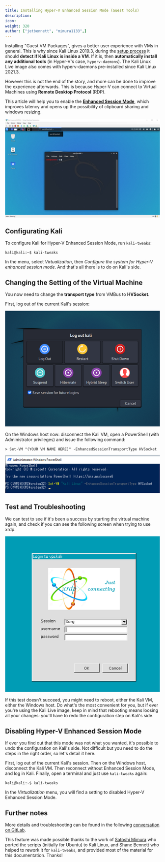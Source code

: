 ```yaml
---
title: Installing Hyper-V Enhanced Session Mode (Guest Tools)
description:
icon:
weight: 320
author: ["jetbennett", "mimura1133",]
---
```


Installing "Guest VM Packages", gives a better user experience with VMs in general. This is why since Kali Linux 2019.3, during the [setup process](https://gitlab.com/kalilinux/build-scripts/live-build-config/-/blob/master/simple-cdd/profiles/offline.downloads) it should **detect if Kali Linux is inside a VM**. If it is, then **automatically install any additional tools** (in Hyper-V's case, `hyperv-daemons`). The Kali Linux Live image also comes with hyperv-daemons pre-installed since Kali Linux 2021.3.

However this is not the end of the story, and more can be done to improve the experience afterwards. This is because Hyper-V can connect to Virtual Machines using **Remote Desktop Protocol** (RDP).

This article will help you to enable the **[Enhanced Session Mode](https://techcommunity.microsoft.com/t5/virtualization/sneak-peek-taking-a-spin-with-enhanced-linux-vms/ba-p/382415)**, which improves latency and opens up the possibility of clipboard sharing and windows resizing.

![](kali-hyper-v-enhancedmode.png)


## Configurating Kali

To configure Kali for Hyper-V Enhanced Session Mode, run `kali-tweaks`:

```console
kali@kali:~$ kali-tweaks
```

In the menu, select *Virtualization*, then *Configure the system for Hyper-V enhanced session mode*. And that's all there is to do on Kali's side.


## Changing the Setting of the Virtual Machine

You now need to change the **transport type** from VMBus to **HVSocket**.

First, log out of the current Kali's session:

![](kali-hyperv-step1.png)

On the Windows host now: disconnect the Kali VM, open a PowerShell (with Administrator privileges) and issue the following command:

```console
> Set-VM "(YOUR VM NAME HERE)" -EnhancedSessionTransportType HVSocket
```

![](kali-hyperv-step2.png)


## Test and Troubleshooting

We can test to see if it's been a success by starting the virtual machine again, and check if you can see the following screen when trying to use xrdp.

![](kali-hyperv-step3.png)

If this test doesn't succeed, you might need to reboot, either the Kali VM, either the Windows host. Do what's the most convenient for you, but if ever you're using the Kali Live image, keep in mind that rebooting means loosing all your changes: you'll have to redo the configuration step on Kali's side.


## Disabling Hyper-V Enhanced Session Mode

If ever you find out that this mode was not what you wanted, it's possible to undo the configuration on Kali's side. Not difficult but you need to do the steps in the right order, so let's detail it here.

First, log out of the current Kali's session. Then on the Windows host, disconnect the Kali VM. Then reconnect without Enhanced Session Mode, and log in Kali. Finally, open a terminal and just use `kali-tweaks` again:

```console
kali@kali:~$ kali-tweaks
```

In the *Virtualization* menu, you will find a setting to disabled Hyper-V Enhanced Session Mode.


## Further notes

More details and troubleshooting can be found in the following [conversation on GitLab](https://gitlab.com/kalilinux/build-scripts/live-build-config/-/issues/32#note_650129582).

This feature was made possible thanks to the work of [Satoshi Mimura](https://github.com/mimura1133/linux-vm-tools) who ported the scripts (initially for Ubuntu) to Kali Linux, and Shane Bennett who helped to rework it for `kali-tweaks`, and provided most of the material for this documentation. Thanks!
